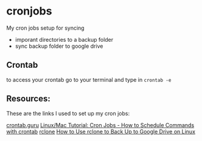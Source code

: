 # cronjobs
My cron jobs setup for syncing
- imporant directories to a backup folder
- sync backup folder to google drive

## Crontab
to access your crontab go to your terminal and type in `crontab -e`

## Resources:
These are the links I used to set up my cron jobs:

[crontab.guru](https://crontab.guru/)
[Linux/Mac Tutorial: Cron Jobs - How to Schedule Commands with crontab](https://www.youtube.com/watch?v=QZJ1drMQz1A&t=102s)
[rclone](https://rclone.org/)
[How to Use rclone to Back Up to Google Drive on Linux](https://www.howtogeek.com/451262/how-to-use-rclone-to-back-up-to-google-drive-on-linux/)
